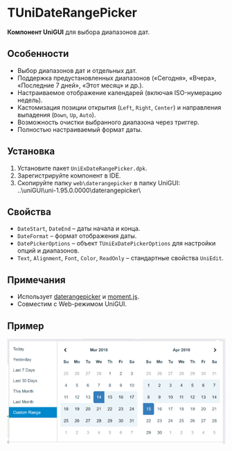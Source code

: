 # TUniDateRangePicker

**Компонент UniGUI** для выбора диапазонов дат.

## Особенности

- Выбор диапазонов дат и отдельных дат.
- Поддержка предустановленных диапазонов («Сегодня», «Вчера», «Последние 7 дней», «Этот месяц» и др.).
- Настраиваемое отображение календарей (включая ISO-нумерацию недель).
- Кастомизация позиции открытия (`Left`, `Right`, `Center`) и направления выпадения (`Down`, `Up`, `Auto`).
- Возможность очистки выбранного диапазона через триггер.
- Полностью настраиваемый формат даты.

## Установка

1. Установите пакет `UniExDateRangePicker.dpk`.
2. Зарегистрируйте компонент в IDE.
3. Скопируйте папку `web\daterangepicker` в папку UniGUI:  
..\uniGUI\uni-1.95.0.0000\daterangepicker\

## Свойства

- `DateStart`, `DateEnd` – даты начала и конца.
- `DateFormat` – формат отображения даты.
- `DatePickerOptions` – объект `TUniExDatePickerOptions` для настройки опций и диапазонов.
- `Text`, `Alignment`, `Font`, `Color`, `ReadOnly` – стандартные свойства `UniEdit`.

## Примечания

- Использует [daterangepicker](https://www.daterangepicker.com/) и [moment.js](https://momentjs.com/).
- Совместим с Web-режимом UniGUI.

## Пример

![alt text](image\image.png)
